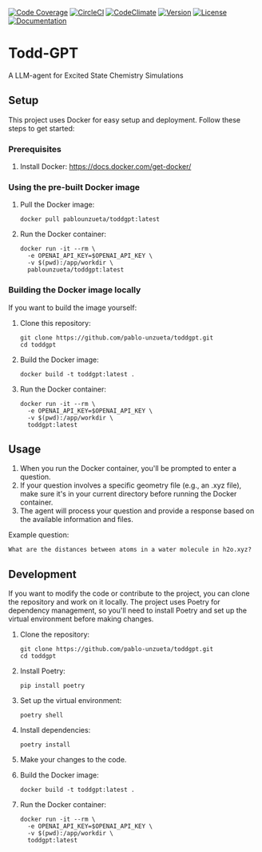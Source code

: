 [![Code Coverage](https://codecov.io/gh/pablo-unzueta/toddgpt/branch/main/graph/badge.svg)](https://codecov.io/gh/pablo-unzueta/toddgpt)
[![CircleCI](https://circleci.com/gh/pablo-unzueta/toddgpt.svg?style=shield)](https://circleci.com/gh/pablo-unzueta/toddgpt)
[![CodeClimate](https://codeclimate.com/github/pablo-unzueta/toddgpt/badges/gpa.svg)](https://codeclimate.com/github/pablo-unzueta/toddgpt)
[![Version](https://img.shields.io/github/v/release/pablo-unzueta/toddgpt)](https://github.com/pablo-unzueta/toddgpt/releases)
[![License](https://img.shields.io/github/license/pablo-unzueta/toddgpt)](https://github.com/pablo-unzueta/toddgpt/blob/main/LICENSE)
[![Documentation](https://readthedocs.org/projects/toddgpt/badge/?version=latest)](https://toddgpt.readthedocs.io/en/latest/?badge=latest)

# Todd-GPT

A LLM-agent for Excited State Chemistry Simulations

## Setup

This project uses Docker for easy setup and deployment. Follow these steps to get started:

### Prerequisites

1. Install Docker: https://docs.docker.com/get-docker/

### Using the pre-built Docker image

1. Pull the Docker image:
   ```
   docker pull pablounzueta/toddgpt:latest
   ```

2. Run the Docker container:
   ```
   docker run -it --rm \
     -e OPENAI_API_KEY=$OPENAI_API_KEY \
     -v $(pwd):/app/workdir \
     pablounzueta/toddgpt:latest
   ```

### Building the Docker image locally

If you want to build the image yourself:

1. Clone this repository:
   ```
   git clone https://github.com/pablo-unzueta/toddgpt.git
   cd toddgpt
   ```

2. Build the Docker image:
   ```
   docker build -t toddgpt:latest .
   ```

3. Run the Docker container:
   ```
   docker run -it --rm \
     -e OPENAI_API_KEY=$OPENAI_API_KEY \
     -v $(pwd):/app/workdir \
     toddgpt:latest
   ```

## Usage

1. When you run the Docker container, you'll be prompted to enter a question.
2. If your question involves a specific geometry file (e.g., an .xyz file), make sure it's in your current directory before running the Docker container.
3. The agent will process your question and provide a response based on the available information and files.

Example question:
```
What are the distances between atoms in a water molecule in h2o.xyz?
```

## Development

If you want to modify the code or contribute to the project, you can clone the repository and work on it locally. The project uses Poetry for dependency management, so you'll need to install Poetry and set up the virtual environment before making changes.

1. Clone the repository:
   ```
   git clone https://github.com/pablo-unzueta/toddgpt.git
   cd toddgpt
   ```

2. Install Poetry:
   ```
   pip install poetry
   ```

3. Set up the virtual environment:
   ```
   poetry shell
   ```

4. Install dependencies:
   ```
   poetry install
   ```

5. Make your changes to the code.

6. Build the Docker image:
   ```
   docker build -t toddgpt:latest .
   ```

7. Run the Docker container:
   ```
   docker run -it --rm \
     -e OPENAI_API_KEY=$OPENAI_API_KEY \
     -v $(pwd):/app/workdir \
     toddgpt:latest
   ```
